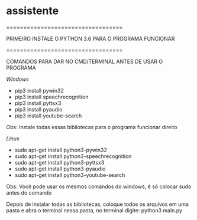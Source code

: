 # assistente

==================================

PRIMEIRO INSTALE O PYTHON 3.6
PARA O PROGRAMA FUNCIONAR

==================================

COMANDOS PARA DAR NO CMD/TERMINAL
ANTES DE USAR O PROGRAMA

_Windows_
- pip3 install pywin32
- pip3 install speechrecognition
- pip3 install pyttsx3
- pip3 install pyaudio
- pip3 install youtube-search

Obs: Instale todas essas bibliotecas 
para o programa funcionar direito

_Linux_
- sudo apt-get install python3-pywin32
- sudo apt-get install python3-speechrecognition
- sudo apt-get install python3-pyttsx3
- sudo apt-get install python3-pyaudio
- sudo apt-get install python3-youtube-search

Obs: Você pode usar os mesmos comandos do windows, 
é só colocar sudo antes do comando

Depois de instalar todas as bibliotecas, 
coloque todos os arquivos em uma pasta e abra o terminal nessa pasta, 
no terminal digite: python3 main.py
